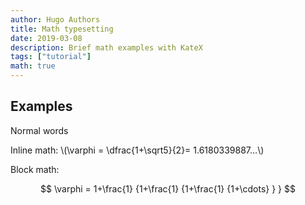 ```yaml
---
author: Hugo Authors
title: Math typesetting
date: 2019-03-08
description: Brief math examples with KateX
tags: ["tutorial"]
math: true
---
```



## Examples

Normal words



<p>
Inline math: \(\varphi = \dfrac{1+\sqrt5}{2}= 1.6180339887…\)
</p>


Block math:

$$
 \varphi = 1+\frac{1} {1+\frac{1} {1+\frac{1} {1+\cdots} } }
$$